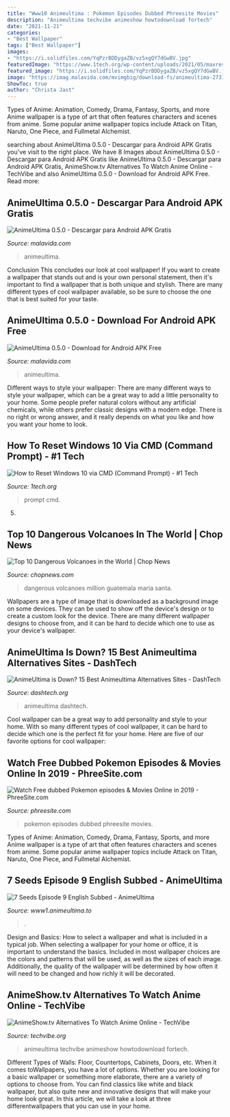 ```yaml
---
title: "Www10 Animeultima : Pokemon Episodes Dubbed Phreesite Movies"
description: "Animeultima techvibe animeshow howtodownload fortech"
date: "2021-11-21"
categories:
- "Best Wallpaper"
tags: ["Best Wallpaper"]
images:
- "https://i.solidfiles.com/YqPzrBDDygaZB/vz5xgQY7dGwBV.jpg"
featuredImage: "https://www.1tech.org/wp-content/uploads/2021/05/maxresdefault-10.jpg"
featured_image: "https://i.solidfiles.com/YqPzrBDDygaZB/vz5xgQY7dGwBV.jpg"
image: "https://imag.malavida.com/mvimgbig/download-fs/animeultima-27318-9.jpg"
ShowToc: true
author: "Christa Jast"
---
```



Types of Anime: Animation, Comedy, Drama, Fantasy, Sports, and more
Anime wallpaper is a type of art that often features characters and scenes from anime. Some popular anime wallpaper topics include Attack on Titan, Naruto, One Piece, and Fullmetal Alchemist.

	

		
searching about AnimeUltima 0.5.0 - Descargar para Android APK Gratis you've visit to the right place. We have 8 Images about AnimeUltima 0.5.0 - Descargar para Android APK Gratis like AnimeUltima 0.5.0 - Descargar para Android APK Gratis, AnimeShow.tv Alternatives To Watch Anime Online - TechVibe and also AnimeUltima 0.5.0 - Download for Android APK Free. Read more:
		
    
## AnimeUltima 0.5.0 - Descargar Para Android APK Gratis

<img loading=lazy src="https://imag.malavida.com/mvimgbig/download-fs/animeultima-27318-3.jpg" onerror="this.onerror=null;this.src='https://tse1.mm.bing.net/th?id=OIP.rOeUaO_GQPsVszqwnTRZ7gHaPo&amp;pid=15.1';" alt="AnimeUltima 0.5.0 - Descargar para Android APK Gratis">

_Source: malavida.com_

>animeultima. 

	

Conclusion
This concludes our look at cool wallpaper! If you want to create a wallpaper that stands out and is your own personal statement, then it's important to find a wallpaper that is both unique and stylish. There are many different types of cool wallpaper available, so be sure to choose the one that is best suited for your taste.

    
## AnimeUltima 0.5.0 - Download For Android APK Free

<img loading=lazy src="https://imag.malavida.com/mvimgbig/download-fs/animeultima-27318-9.jpg" onerror="this.onerror=null;this.src='https://tse4.mm.bing.net/th?id=OIP.Y2mA-RsiHRgMufPhyjHLWAHaPo&amp;pid=15.1';" alt="AnimeUltima 0.5.0 - Download for Android APK Free">

_Source: malavida.com_

>animeultima. 

	

Different ways to style your wallpaper:
There are many different ways to style your wallpaper, which can be a great way to add a little personality to your home. Some people prefer natural colors without any artificial chemicals, while others prefer classic designs with a modern edge. There is no right or wrong answer, and it really depends on what you like and how you want your home to look.

    
## How To Reset Windows 10 Via CMD (Command Prompt) - #1 Tech

<img loading=lazy src="https://www.1tech.org/wp-content/uploads/2021/05/maxresdefault-10.jpg" onerror="this.onerror=null;this.src='https://tse4.mm.bing.net/th?id=OIP.Tqm3t7LcaM1ffHuy7A9pHwHaEK&amp;pid=15.1';" alt="How to Reset Windows 10 via CMD (Command Prompt) - #1 Tech">

_Source: 1tech.org_

>prompt cmd. 

	

5.

    
## Top 10 Dangerous Volcanoes In The World | Chop News

<img loading=lazy src="https://chopnews.com/wp-content/uploads/2017/08/10-2-1024x576.jpg" onerror="this.onerror=null;this.src='https://tse1.mm.bing.net/th?id=OIP.VxPRLGprQh2r9t9CidyiWwHaEK&amp;pid=15.1';" alt="Top 10 Dangerous Volcanoes in the World | Chop News">

_Source: chopnews.com_

>dangerous volcanoes million guatemala maria santa. 

	

Wallpapers are a type of image that is downloaded as a background image on some devices. They can be used to show off the device's design or to create a custom look for the device. There are many different wallpaper designs to choose from, and it can be hard to decide which one to use as your device's wallpaper.

    
## AnimeUltima Is Down? 15 Best Animeultima Alternatives Sites - DashTech

<img loading=lazy src="https://www.dashtech.org/wp-content/uploads/2020/08/11-1-1140x641.jpg" onerror="this.onerror=null;this.src='https://tse3.mm.bing.net/th?id=OIP.x9oIxQcSAQOcRwZF0iKXSwHaEK&amp;pid=15.1';" alt="AnimeUltima is Down? 15 Best Animeultima Alternatives Sites - DashTech">

_Source: dashtech.org_

>animeultima dashtech. 

	

Cool wallpaper can be a great way to add personality and style to your home. With so many different types of cool wallpaper, it can be hard to decide which one is the perfect fit for your home. Here are five of our favorite options for cool wallpaper: 

    
## Watch Free Dubbed Pokemon Episodes &amp; Movies Online In 2019 - PhreeSite.com

<img loading=lazy src="https://i1.wp.com/phreesite.com/wp-content/uploads/2019/01/Pokemon-episodes.jpg?fit=900%2C500&amp;ssl=1" onerror="this.onerror=null;this.src='https://tse2.mm.bing.net/th?id=OIP.WgdUVLufS8dZlQfnkmDWpAHaEH&amp;pid=15.1';" alt="Watch Free dubbed Pokemon episodes &amp; Movies Online in 2019 - PhreeSite.com">

_Source: phreesite.com_

>pokemon episodes dubbed phreesite movies. 

	

Types of Anime: Animation, Comedy, Drama, Fantasy, Sports, and more
Anime wallpaper is a type of art that often features characters and scenes from anime. Some popular anime wallpaper topics include Attack on Titan, Naruto, One Piece, and Fullmetal Alchemist.

    
## 7 Seeds Episode 9 English Subbed - AnimeUltima

<img loading=lazy src="https://i.solidfiles.com/YqPzrBDDygaZB/vz5xgQY7dGwBV.jpg" onerror="this.onerror=null;this.src='https://tse1.mm.bing.net/th?id=OIP.m5-IXxqW-ezWEOsFCASXgQHaEK&amp;pid=15.1';" alt="7 Seeds Episode 9 English Subbed - AnimeUltima">

_Source: www1.animeultima.to_

>. 

	

Design and Basics: How to select a wallpaper and what is included in a typical job.
When selecting a wallpaper for your home or office, it is important to understand the basics. Included in most wallpaper choices are the colors and patterns that will be used, as well as the sizes of each image. Additionally, the quality of the wallpaper will be determined by how often it will need to be changed and how richly it will be decorated.

    
## AnimeShow.tv Alternatives To Watch Anime Online - TechVibe

<img loading=lazy src="https://techvibe.org/wp-content/uploads/2021/06/AnimeUltima.png" onerror="this.onerror=null;this.src='https://tse4.mm.bing.net/th?id=OIP._Er-bOBqAo9Nv7HXPeATaQHaEA&amp;pid=15.1';" alt="AnimeShow.tv Alternatives To Watch Anime Online - TechVibe">

_Source: techvibe.org_

>animeultima techvibe animeshow howtodownload fortech. 

	

Different Types of Walls: Floor, Countertops, Cabinets, Doors, etc.
When it comes toWallpapers, you have a lot of options. Whether you are looking for a basic wallpaper or something more elaborate, there are a variety of options to choose from. You can find classics like white and black wallpaper, but also quite new and innovative designs that will make your home look great. In this article, we will take a look at three differentwallpapers that you can use in your home.

